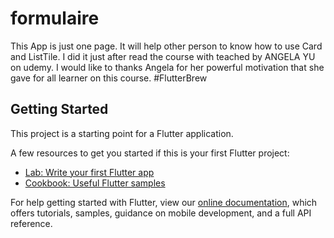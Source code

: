 # formulaire


This App is just one page. It will help other person to know how to use Card and ListTile.
I did it just after read the course with teached by ANGELA YU on udemy.
I would like to thanks Angela for her powerful motivation that she gave for all learner on this course.
#FlutterBrew

## Getting Started

This project is a starting point for a Flutter application.

A few resources to get you started if this is your first Flutter project:

- [Lab: Write your first Flutter app](https://flutter.dev/docs/get-started/codelab)
- [Cookbook: Useful Flutter samples](https://flutter.dev/docs/cookbook)

For help getting started with Flutter, view our
[online documentation](https://flutter.dev/docs), which offers tutorials,
samples, guidance on mobile development, and a full API reference.
